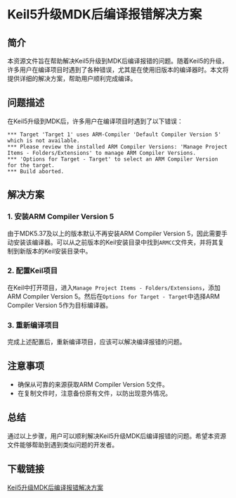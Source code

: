 # Keil5升级MDK后编译报错解决方案

## 简介

本资源文件旨在帮助解决Keil5升级到MDK后编译报错的问题。随着Keil5的升级，许多用户在编译项目时遇到了各种错误，尤其是在使用旧版本的编译器时。本文将提供详细的解决方案，帮助用户顺利完成编译。

## 问题描述

在Keil5升级到MDK后，许多用户在编译项目时遇到了以下错误：

```
*** Target 'Target 1' uses ARM-Compiler 'Default Compiler Version 5' which is not available.
*** Please review the installed ARM Compiler Versions: 'Manage Project Items - Folders/Extensions' to manage ARM Compiler Versions.
*** 'Options for Target - Target' to select an ARM Compiler Version for the target.
*** Build aborted.
```

## 解决方案

### 1. 安装ARM Compiler Version 5

由于MDK5.37及以上的版本默认不再安装ARM Compiler Version 5，因此需要手动安装该编译器。可以从之前版本的Keil安装目录中找到`ARMCC`文件夹，并将其复制到新版本的Keil安装目录中。

### 2. 配置Keil项目

在Keil中打开项目，进入`Manage Project Items - Folders/Extensions`，添加ARM Compiler Version 5。然后在`Options for Target - Target`中选择ARM Compiler Version 5作为目标编译器。

### 3. 重新编译项目

完成上述配置后，重新编译项目，应该可以解决编译报错的问题。

## 注意事项

- 确保从可靠的来源获取ARM Compiler Version 5文件。
- 在复制文件时，注意备份原有文件，以防出现意外情况。

## 总结

通过以上步骤，用户可以顺利解决Keil5升级MDK后编译报错的问题。希望本资源文件能够帮助到遇到类似问题的开发者。

## 下载链接

[Keil5升级MDK后编译报错解决方案](https://pan.quark.cn/s/c981f23424a1)